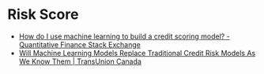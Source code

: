 # Risk Score

* [How do I use machine learning to build a credit scoring model? - Quantitative Finance Stack Exchange](https://quant.stackexchange.com/questions/29926/how-do-i-use-machine-learning-to-build-a-credit-scoring-model)
* [Will Machine Learning Models Replace Traditional Credit Risk Models As We Know Them \| TransUnion Canada](https://www.transunion.ca/blog/will-machine-learning-models-replace-traditional-credit-risk-models)

